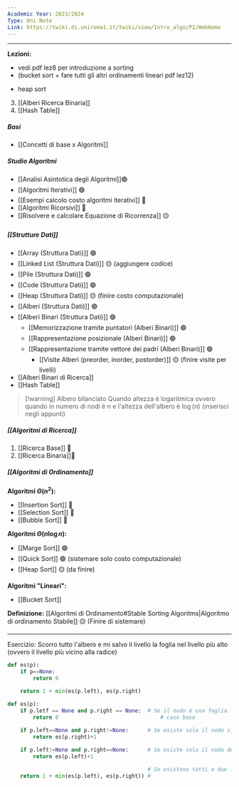 ```yaml
---
Academic Year: 2023/2024
Type: Uni Note
Link: https://twiki.di.uniroma1.it/twiki/view/Intro_algo/PZ/WebHome
---
```

---
**Lezioni:**
- vedi pdf lez8 per introduzione a sorting
- (bucket sort + fare tutti gli altri ordinamenti lineari pdf lez12)
+  heap sort
3. [[Alberi Ricerca Binaria]]
4. [[Hash Table]]

##### Basi
- [[Concetti di base x Algoritmi]]

##### Studio Algoritmi
- [[Analisi Asintotica degli Algoritmi]]🟢
- [[Algoritmi Iterativi]] 🟢
- [[Esempi calcolo costo algoritmi iterativi]] 🔴
- [[Algoritmi Ricorsivi]] 🔴
- [[Risolvere e calcolare Equazione di Ricorrenza]] 🟡

##### [[Strutture Dati]]
- [[Array (Struttura Dati)]] 🟢
- [[Linked List (Struttura Dati)]] 🟡 (aggiungere codice)
- [[Pile (Struttura Dati)]] 🟢
- [[Code (Struttura Dati)]] 🟢
- [[Heap (Struttura Dati)]] 🟡 (finire costo computazionale)
- [[Alberi (Struttura Dati)]] 🟢
- [[Alberi Binari (Struttura Dati)]] 🟢
	- [[Memorizzazione tramite puntatori (Alberi Binari)]] 🟢
	- [[Rappresentazione posizionale (Alberi Binari)]] 🟢
	- [[Rappresentazione tramite vettore dei padri (Alberi Binari)]] 🟢
		- [[Visite Alberi (preorder, inorder, postorder)]] 🟡 (finire visite per livelli)
- [[Alberi Binari di Ricerca]]
- [[Hash Table]]


>[!warning] Albero bilanciato
>Quando altezza è logaritmica ovvero quando in numero di nodi è $n$ e l'altezza dell'albero è $\log(n)$ (inserisci negli appunti)

##### [[Algoritmi di Ricerca]]
1. [[Ricerca Base]] 🔴
2. [[Ricerca Binaria]]🔴

##### [[Algoritmi di Ordinamento]]
**Algoritmi $\Theta(n^{2})$:**
- [[Insertion Sort]] 🔴
- [[Selection Sort]] 🔴
- [[Bubble Sort]] 🔴

**Algoritmi $\Theta(n \log n)$:**
- [[Marge Sort]] 🟢
- [[Quick Sort]] 🟢 (sistemare solo costo computazionale)
- [[Heap Sort]] 🟡 (da finire)

**Algoritmi "Lineari":**
- [[Bucket Sort]]

**Definizione:** [[Algoritmi di Ordinamento#Stable Sorting Algoritms|Algoritmo di ordinamento Stabile]] 🟡 (Finire di sistemare)

---

Esercizio:
Scorro tutto l'albero e mi salvo il livello la foglia nel livello più alto (ovvero il livello più vicino alla radice)

```python
def es(p):
	if p==None: 
		return 0
	
	return 1 + min(es(p.left), es(p.right) 
```

```python
def es(p):
	if p.letf == None and p.right == None:  # Se il nodo è una foglia
		return 0                                # caso base

	if p.left==None and p.right!=None:      # Se esiste solo il nodo sinistro
		return es(p.right)+1

	if p.left!=None and p.right==None:      # Se esiste solo il nodo destro
		return es(p.left)+1
	
											# Se esistono tutti e due i nodi filgi
	return 1 + min(es(p.left), es(p.right)) # 
```